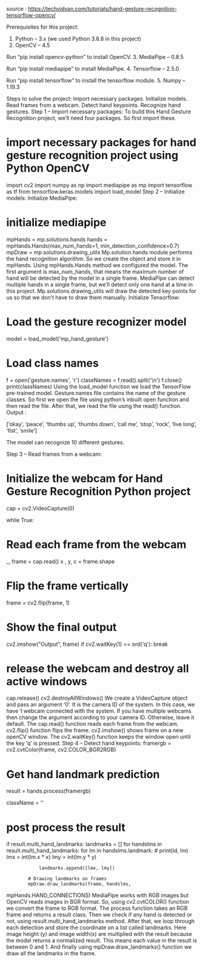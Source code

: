 source : https://techvidvan.com/tutorials/hand-gesture-recognition-tensorflow-opencv/


Prerequisites for this project:
1. Python – 3.x (we used Python 3.8.8 in this project)
2. OpenCV – 4.5


Run “pip install opencv-python” to install OpenCV.
3. MediaPipe – 0.8.5

Run “pip install mediapipe” to install MediaPipe.
4. Tensorflow – 2.5.0

Run “pip install tensorflow” to install the tensorflow module.
5. Numpy – 1.19.3


Steps to solve the project:
Import necessary packages.
Initialize models.
Read frames from a webcam.
Detect hand keypoints.
Recognize hand gestures.
Step 1 – Import necessary packages:
To build this Hand Gesture Recognition project, we’ll need four packages. So first import these.

# import necessary packages for hand gesture recognition project using Python OpenCV

import cv2
import numpy as np
import mediapipe as mp
import tensorflow as tf
from tensorflow.keras.models import load_model
Step 2 – Initialize models:
Initialize MediaPipe:

# initialize mediapipe
mpHands = mp.solutions.hands
hands = mpHands.Hands(max_num_hands=1, min_detection_confidence=0.7)
mpDraw = mp.solutions.drawing_utils
Mp.solution.hands module performs the hand recognition algorithm. So we create the object and store it in mpHands.
Using mpHands.Hands method we configured the model. The first argument is max_num_hands, that means the maximum number of hand will be detected by the model in a single frame. MediaPipe can detect multiple hands in a single frame, but we’ll detect only one hand at a time in this project.
Mp.solutions.drawing_utils will draw the detected key points for us so that we don’t have to draw them manually.
Initialize Tensorflow:

# Load the gesture recognizer model
model = load_model('mp_hand_gesture')

# Load class names
f = open('gesture.names', 'r')
classNames = f.read().split('\n')
f.close()
print(classNames)
Using the load_model function we load the TensorFlow pre-trained model.
Gesture.names file contains the name of the gesture classes. So first we open the file using python’s inbuilt open function and then read the file.
After that, we read the file using the read() function.
Output :


[‘okay’, ‘peace’, ‘thumbs up’, ‘thumbs down’, ‘call me’, ‘stop’, ‘rock’, ‘live long’, ‘fist’, ‘smile’]

The model can recognize 10 different gestures.

Step 3 – Read frames from a webcam:
# Initialize the webcam for Hand Gesture Recognition Python project
cap = cv2.VideoCapture(0)

while True:
  # Read each frame from the webcam
  _, frame = cap.read()
x , y, c = frame.shape

  # Flip the frame vertically
  frame = cv2.flip(frame, 1)
  # Show the final output
  cv2.imshow("Output", frame)
  if cv2.waitKey(1) == ord('q'):
    		break

# release the webcam and destroy all active windows
cap.release()
cv2.destroyAllWindows()
We create a VideoCapture object and pass an argument ‘0’. It is the camera ID of the system. In this case, we have 1 webcam connected with the system. If you have multiple webcams then change the argument according to your camera ID. Otherwise, leave it default.
The cap.read() function reads each frame from the webcam.
cv2.flip() function flips the frame.
cv2.imshow() shows frame on a new openCV window.
The cv2.waitKey() function keeps the window open until the key ‘q’ is pressed.
Step 4 – Detect hand keypoints:
framergb = cv2.cvtColor(frame, cv2.COLOR_BGR2RGB)
  # Get hand landmark prediction
  result = hands.process(framergb)

  className = ''

  # post process the result
  if result.multi_hand_landmarks:
    	landmarks = []
    	for handslms in result.multi_hand_landmarks:
        	for lm in handslms.landmark:
            	# print(id, lm)
            	lmx = int(lm.x * x)
            	lmy = int(lm.y * y)

            	landmarks.append([lmx, lmy])

        	# Drawing landmarks on frames
        	mpDraw.draw_landmarks(frame, handslms, 
mpHands.HAND_CONNECTIONS)
MediaPipe works with RGB images but OpenCV reads images in BGR format. So, using cv2.cvtCOLOR() function we convert the frame to RGB format.
The process function takes an RGB frame and returns a result class.
Then we check if any hand is detected or not, using result.multi_hand_landmarks method.
After that, we loop through each detection and store the coordinate on a list called landmarks.
Here image height (y) and image width(x) are multiplied with the result because the model returns a normalized result. This means each value in the result is between 0 and 1.
And finally using mpDraw.draw_landmarks() function we draw all the landmarks in the frame.
